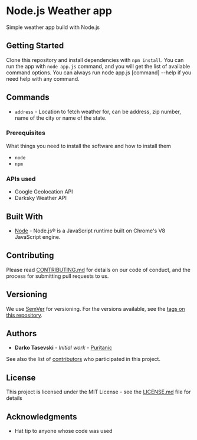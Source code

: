 # Node.js Weather app

Simple weather app build with Node.js

## Getting Started

Clone this repository and install dependencies with `npm install`. You can run the app with `node app.js` command, and you will get the list of available command options. You can always run node app.js [command] --help if you need help with any command.

## Commands

-   `address` - Location to fetch weather for, can be address, zip number, name of the city or name of the state.

### Prerequisites

What things you need to install the software and how to install them

-   `node`
-   `npm`

### APIs used

-   Google Geolocation API
-   Darksky Weather API

## Built With

-   [Node](http://www.nodejs.org) - Node.js® is a JavaScript runtime built on Chrome's V8 JavaScript engine.

## Contributing

Please read [CONTRIBUTING.md](CONTRIBUTING.md) for details on our code of conduct, and the process for submitting pull requests to us.

## Versioning

We use [SemVer](http://semver.org/) for versioning. For the versions available, see the [tags on this repository](https://github.com/your/project/tags).

## Authors

-   **Darko Tasevski** - _Initial work_ - [Puritanic](https://github.com/Puritanic)

See also the list of [contributors](CONTRIBUTORS.md) who participated in this project.

## License

This project is licensed under the MIT License - see the [LICENSE.md](LICENSE.md) file for details

## Acknowledgments

-   Hat tip to anyone whose code was used
